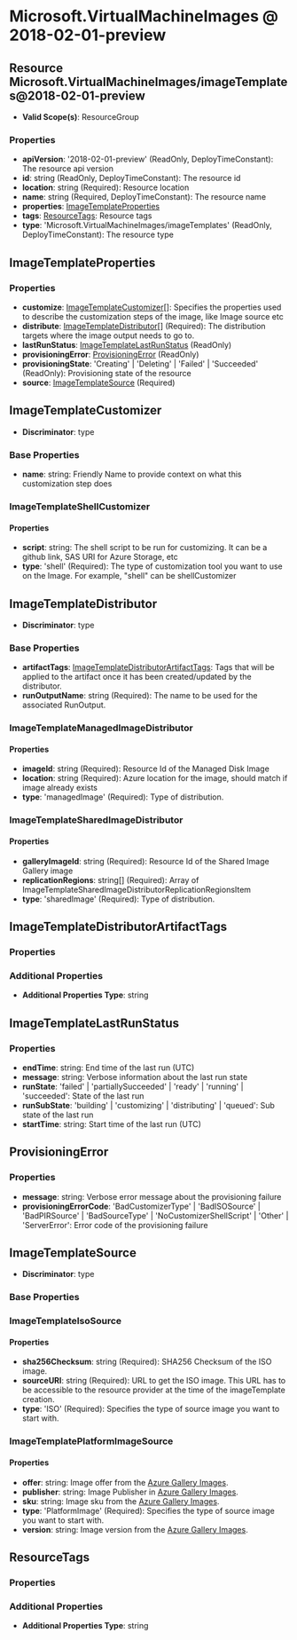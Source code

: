 # Microsoft.VirtualMachineImages @ 2018-02-01-preview

## Resource Microsoft.VirtualMachineImages/imageTemplates@2018-02-01-preview
* **Valid Scope(s)**: ResourceGroup
### Properties
* **apiVersion**: '2018-02-01-preview' (ReadOnly, DeployTimeConstant): The resource api version
* **id**: string (ReadOnly, DeployTimeConstant): The resource id
* **location**: string (Required): Resource location
* **name**: string (Required, DeployTimeConstant): The resource name
* **properties**: [ImageTemplateProperties](#imagetemplateproperties)
* **tags**: [ResourceTags](#resourcetags): Resource tags
* **type**: 'Microsoft.VirtualMachineImages/imageTemplates' (ReadOnly, DeployTimeConstant): The resource type

## ImageTemplateProperties
### Properties
* **customize**: [ImageTemplateCustomizer](#imagetemplatecustomizer)[]: Specifies the properties used to describe the customization steps of the image, like Image source etc
* **distribute**: [ImageTemplateDistributor](#imagetemplatedistributor)[] (Required): The distribution targets where the image output needs to go to.
* **lastRunStatus**: [ImageTemplateLastRunStatus](#imagetemplatelastrunstatus) (ReadOnly)
* **provisioningError**: [ProvisioningError](#provisioningerror) (ReadOnly)
* **provisioningState**: 'Creating' | 'Deleting' | 'Failed' | 'Succeeded' (ReadOnly): Provisioning state of the resource
* **source**: [ImageTemplateSource](#imagetemplatesource) (Required)

## ImageTemplateCustomizer
* **Discriminator**: type

### Base Properties
* **name**: string: Friendly Name to provide context on what this customization step does
### ImageTemplateShellCustomizer
#### Properties
* **script**: string: The shell script to be run for customizing. It can be a github link, SAS URI for Azure Storage, etc
* **type**: 'shell' (Required): The type of customization tool you want to use on the Image. For example, "shell" can be shellCustomizer


## ImageTemplateDistributor
* **Discriminator**: type

### Base Properties
* **artifactTags**: [ImageTemplateDistributorArtifactTags](#imagetemplatedistributorartifacttags): Tags that will be applied to the artifact once it has been created/updated by the distributor.
* **runOutputName**: string (Required): The name to be used for the associated RunOutput.
### ImageTemplateManagedImageDistributor
#### Properties
* **imageId**: string (Required): Resource Id of the Managed Disk Image
* **location**: string (Required): Azure location for the image, should match if image already exists
* **type**: 'managedImage' (Required): Type of distribution.

### ImageTemplateSharedImageDistributor
#### Properties
* **galleryImageId**: string (Required): Resource Id of the Shared Image Gallery image
* **replicationRegions**: string[] (Required): Array of ImageTemplateSharedImageDistributorReplicationRegionsItem
* **type**: 'sharedImage' (Required): Type of distribution.


## ImageTemplateDistributorArtifactTags
### Properties
### Additional Properties
* **Additional Properties Type**: string

## ImageTemplateLastRunStatus
### Properties
* **endTime**: string: End time of the last run (UTC)
* **message**: string: Verbose information about the last run state
* **runState**: 'failed' | 'partiallySucceeded' | 'ready' | 'running' | 'succeeded': State of the last run
* **runSubState**: 'building' | 'customizing' | 'distributing' | 'queued': Sub state of the last run
* **startTime**: string: Start time of the last run (UTC)

## ProvisioningError
### Properties
* **message**: string: Verbose error message about the provisioning failure
* **provisioningErrorCode**: 'BadCustomizerType' | 'BadISOSource' | 'BadPIRSource' | 'BadSourceType' | 'NoCustomizerShellScript' | 'Other' | 'ServerError': Error code of the provisioning failure

## ImageTemplateSource
* **Discriminator**: type

### Base Properties
### ImageTemplateIsoSource
#### Properties
* **sha256Checksum**: string (Required): SHA256 Checksum of the ISO image.
* **sourceURI**: string (Required): URL to get the ISO image. This URL has to be accessible to the resource provider at the time of the imageTemplate creation.
* **type**: 'ISO' (Required): Specifies the type of source image you want to start with.

### ImageTemplatePlatformImageSource
#### Properties
* **offer**: string: Image offer from the [Azure Gallery Images](https://docs.microsoft.com/en-us/rest/api/compute/virtualmachineimages).
* **publisher**: string: Image Publisher in [Azure Gallery Images](https://docs.microsoft.com/en-us/rest/api/compute/virtualmachineimages).
* **sku**: string: Image sku from the [Azure Gallery Images](https://docs.microsoft.com/en-us/rest/api/compute/virtualmachineimages).
* **type**: 'PlatformImage' (Required): Specifies the type of source image you want to start with.
* **version**: string: Image version from the [Azure Gallery Images](https://docs.microsoft.com/en-us/rest/api/compute/virtualmachineimages).


## ResourceTags
### Properties
### Additional Properties
* **Additional Properties Type**: string

